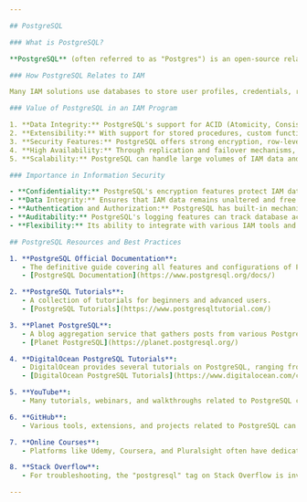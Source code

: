 ```yaml
---

## PostgreSQL

### What is PostgreSQL?

**PostgreSQL** (often referred to as "Postgres") is an open-source relational database management system (RDBMS). Known for its extensibility, SQL compliance, and robustness, PostgreSQL supports both relational and non-relational (e.g., JSON) data models. 

### How PostgreSQL Relates to IAM

Many IAM solutions use databases to store user profiles, credentials, roles, permissions, and other relevant IAM data. PostgreSQL can serve as the back-end data store for these IAM systems, ensuring that user and access data is managed securely and efficiently.

### Value of PostgreSQL in an IAM Program

1. **Data Integrity:** PostgreSQL's support for ACID (Atomicity, Consistency, Isolation, Durability) properties ensures data reliability and integrity.
2. **Extensibility:** With support for stored procedures, custom functions, and extensions, PostgreSQL can be tailored to specific IAM needs.
3. **Security Features:** PostgreSQL offers strong encryption, row-level security, and robust access controls – critical for securing sensitive IAM data.
4. **High Availability:** Through replication and failover mechanisms, PostgreSQL ensures that IAM data is always accessible, even in the event of failures.
5. **Scalability:** PostgreSQL can handle large volumes of IAM data and can be scaled both vertically and horizontally to meet growing demands.

### Importance in Information Security

- **Confidentiality:** PostgreSQL's encryption features protect IAM data at rest and during transit.
- **Data Integrity:** Ensures that IAM data remains unaltered and free from corruption.
- **Authentication and Authorization:** PostgreSQL has built-in mechanisms to authenticate users and restrict database access, aligning well with IAM principles.
- **Auditability:** PostgreSQL's logging features can track database access and modifications, aiding in compliance and forensic investigations.
- **Flexibility:** Its ability to integrate with various IAM tools and platforms makes PostgreSQL a versatile choice for IAM data storage.

## PostgreSQL Resources and Best Practices

1. **PostgreSQL Official Documentation**: 
   - The definitive guide covering all features and configurations of PostgreSQL.
   - [PostgreSQL Documentation](https://www.postgresql.org/docs/)

2. **PostgreSQL Tutorials**: 
   - A collection of tutorials for beginners and advanced users.
   - [PostgreSQL Tutorials](https://www.postgresqltutorial.com/)

3. **Planet PostgreSQL**: 
   - A blog aggregation service that gathers posts from various PostgreSQL-related blogs. Great for staying updated with the community.
   - [Planet PostgreSQL](https://planet.postgresql.org/)

4. **DigitalOcean PostgreSQL Tutorials**: 
   - DigitalOcean provides several tutorials on PostgreSQL, ranging from basic setup to advanced configurations.
   - [DigitalOcean PostgreSQL Tutorials](https://www.digitalocean.com/community/tutorials/how-to-install-and-use-postgresql-on-ubuntu-18-04)

5. **YouTube**: 
   - Many tutorials, webinars, and walkthroughs related to PostgreSQL can be found on YouTube. Just search for "PostgreSQL tutorials" or related terms.

6. **GitHub**: 
   - Various tools, extensions, and projects related to PostgreSQL can be found on GitHub. It's a good place to find community-driven resources.

7. **Online Courses**: 
   - Platforms like Udemy, Coursera, and Pluralsight often have dedicated courses on PostgreSQL. These can be great for structured learning.

8. **Stack Overflow**: 
   - For troubleshooting, the "postgresql" tag on Stack Overflow is invaluable. Many common (and uncommon) issues and their solutions can be found here.

---
```


